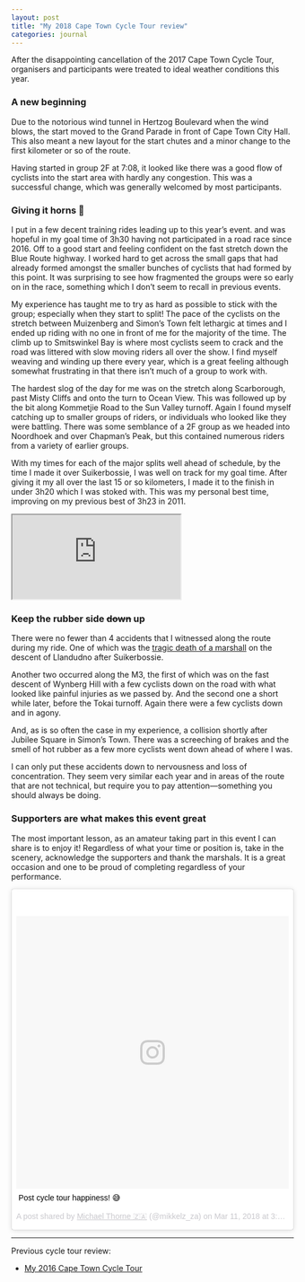 ```yaml
---
layout: post
title: "My 2018 Cape Town Cycle Tour review"
categories: journal
---
```


After the disappointing cancellation of the 2017 Cape Town Cycle Tour, organisers and participants were treated to ideal weather conditions this year.

### A new beginning

Due to the notorious wind tunnel in Hertzog Boulevard when the wind blows, the start moved to the Grand Parade in front
of Cape Town City Hall. This also meant a new layout for the start chutes and a minor change to the first kilometer or
so of the route.

Having started in group 2F at 7:08, it looked like there was a good flow of cyclists into the start area with hardly any
congestion. This was a successful change, which was generally welcomed by most participants.

### Giving it horns 🤘

I put in a few decent training rides leading up to this year’s event. and was hopeful in my goal time of 3h30 having
not participated in a road race since 2016. Off to a good start and feeling confident on the fast stretch down the Blue
Route highway. I worked hard to get across the small gaps that had already formed amongst the smaller bunches of
cyclists that had formed by this point. It was surprising to see how fragmented the groups were so early on in the race,
something which I don’t seem to recall in previous events.

My experience has taught me to try as hard as possible to stick with the group; especially when they start to split! The
pace of the cyclists on the stretch between Muizenberg and Simon’s Town felt lethargic at times and I ended up riding
with no one in front of me for the majority of the time. The climb up to Smitswinkel Bay is where most cyclists seem to
crack and the road was littered with slow moving riders all over the show. I find myself weaving and winding up there
every year, which is a great feeling although somewhat frustrating in that there isn’t much of a group to work with.

The hardest slog of the day for me was on the stretch along Scarborough, past Misty Cliffs and onto the turn to Ocean
View. This was followed up by the bit along Kommetjie Road to the Sun Valley turnoff. Again I found myself catching up
to smaller groups of riders, or individuals who looked like they were battling. There was some semblance of a 2F group
as we headed into Noordhoek and over Chapman’s Peak, but this contained numerous riders from a variety of earlier
groups.

With my times for each of the major splits well ahead of schedule, by the time I made it over Suikerbossie, I was well
on track for my goal time. After giving it my all over the last 15 or so kilometers, I made it to the finish in under
3h20 which I was stoked with. This was my personal best time, improving on my previous best of 3h23 in 2011.

<div class="u-fluid-embed">
    <iframe src="https://www.strava.com/activities/1446857632/embed/47c0d3fed24d54b931a15ee073adf4091b9ba668"></iframe>
</div>

### Keep the rubber side ~~down~~ up

There were no fewer than 4 accidents that I witnessed along the route during my ride. One of which was the [tragic death of a marshall](https://www.sport24.co.za/OtherSport/Cycling/organisers-confirm-death-of-3rd-person-at-ct-cycle-tour-20180312)
on the descent of Llandudno after Suikerbossie.

Another two occurred along the M3, the first of which was on the fast descent of Wynberg Hill with a few cyclists down
on the road with what looked like painful injuries as we passed by. And the second one a short while later, before the
Tokai turnoff. Again there were a few cyclists down and in agony.

And, as is so often the case in my experience, a collision shortly after Jubilee Square in Simon’s Town. There was a
screeching of brakes and the smell of hot rubber as a few more cyclists went down ahead of where I was.

I can only put these accidents down to nervousness and loss of concentration. They seem very similar each year and in
areas of the route that are not technical, but require you to pay attention—something you should always be doing.

### Supporters are what makes this event great

The most important lesson, as an amateur taking part in this event I can share is to enjoy it! Regardless of what your
time or position is, take in the scenery, acknowledge the supporters and thank the marshals. It is a great occasion and
one to be proud of completing regardless of your performance.

<blockquote class="instagram-media" data-instgrm-captioned data-instgrm-permalink="https://www.instagram.com/p/BgLglmClpS6/" data-instgrm-version="8" style=" background:#FFF; border:0; border-radius:3px; box-shadow:0 0 1px 0 rgba(0,0,0,0.5),0 1px 10px 0 rgba(0,0,0,0.15); margin: 1px; max-width:658px; padding:0; width:99.375%; width:-webkit-calc(100% - 2px); width:calc(100% - 2px);">
    <div style="padding:8px;">
        <div style=" background:#F8F8F8; line-height:0; margin-top:40px; padding:50.0% 0; text-align:center; width:100%;">
            <div style=" background:url(data:image/png;base64,iVBORw0KGgoAAAANSUhEUgAAACwAAAAsCAMAAAApWqozAAAABGdBTUEAALGPC/xhBQAAAAFzUkdCAK7OHOkAAAAMUExURczMzPf399fX1+bm5mzY9AMAAADiSURBVDjLvZXbEsMgCES5/P8/t9FuRVCRmU73JWlzosgSIIZURCjo/ad+EQJJB4Hv8BFt+IDpQoCx1wjOSBFhh2XssxEIYn3ulI/6MNReE07UIWJEv8UEOWDS88LY97kqyTliJKKtuYBbruAyVh5wOHiXmpi5we58Ek028czwyuQdLKPG1Bkb4NnM+VeAnfHqn1k4+GPT6uGQcvu2h2OVuIf/gWUFyy8OWEpdyZSa3aVCqpVoVvzZZ2VTnn2wU8qzVjDDetO90GSy9mVLqtgYSy231MxrY6I2gGqjrTY0L8fxCxfCBbhWrsYYAAAAAElFTkSuQmCC); display:block; height:44px; margin:0 auto -44px; position:relative; top:-22px; width:44px;"></div>
        </div>
        <p style=" margin:8px 0 0 0; padding:0 4px;">
            <a href="https://www.instagram.com/p/BgLglmClpS6/" style=" color:#000; font-family:Arial,sans-serif; font-size:14px; font-style:normal; font-weight:normal; line-height:17px; text-decoration:none; word-wrap:break-word;" target="_blank">Post cycle tour happiness! 😅</a>
        </p>
        <p style=" color:#c9c8cd; font-family:Arial,sans-serif; font-size:14px; line-height:17px; margin-bottom:0; margin-top:8px; overflow:hidden; padding:8px 0 7px; text-align:center; text-overflow:ellipsis; white-space:nowrap;">A post shared by <a href="https://www.instagram.com/mikkelz_za/" style=" color:#c9c8cd; font-family:Arial,sans-serif; font-size:14px; font-style:normal; font-weight:normal; line-height:17px;" target="_blank"> Michael Thorne 🇿🇦</a> (@mikkelz_za) on <time style=" font-family:Arial,sans-serif; font-size:14px; line-height:17px;" datetime="2018-03-11T10:37:15+00:00">Mar 11, 2018 at 3:37am PDT</time></p>
    </div>
</blockquote>

---

Previous cycle tour review:

- [My 2016 Cape Town Cycle Tour](/journal/my-2016-cape-town-cycle-tour/)

<script src="//platform.instagram.com/en_US/embeds.js" async defer></script>
